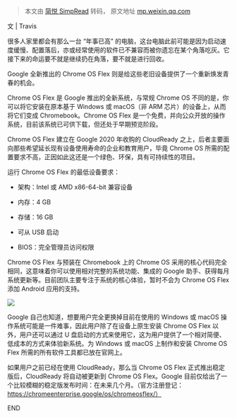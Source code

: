 > 本文由 [简悦 SimpRead](http://ksria.com/simpread/) 转码， 原文地址 [mp.weixin.qq.com](https://mp.weixin.qq.com/s?__biz=MjM5NTY1MjY0MQ==&mid=2650840065&idx=3&sn=1aa1e513b55d284f496b2d817b374ae2&chksm=bd01094f8a768059e11491b718df8642b4a8c5032531d5c2c9c34d00bb17a619166370118cc6&mpshare=1&scene=1&srcid=0220emkLYNVJqgkCbcgP8LTj&sharer_sharetime=1645350703998&sharer_shareid=7fece245937ac96f04f0fb8e1311fff1#rd)

文 | Travis  

很多人家里都会有那么一台 “年事已高” 的电脑，这台电脑此前可能是因为启动速度缓慢、配置落后，亦或经常使用的软件已不兼容而被你遗忘在某个角落吃灰。它接下来的命运要不就是继续扔在角落，要不就是进行回收。  

Google 全新推出的 Chrome OS Flex 则是给这些老旧设备提供了一个重新焕发青春的机会。

Chrome OS Flex 是 Google 推出的全新系统，与常规 Chrome OS 不同的是，你可以将它安装在原本基于 Windows 或 macOS（非 ARM 芯片）的设备上，从而将它们变成 Chromebook。Chrome OS Flex 是一个免费，并向公众开放的操作系统，目前该系统已可供下载，但还处于早期预览阶段。

Chrome OS Flex 建立在 Google 2020 年收购的 CloudReady 之上，后者主要面向那些希望延长现有设备使用寿命的企业和教育用户，毕竟 Chrome OS 所需的配置要求不高，正因如此这还是一个绿色、环保，具有可持续性的项目。

运行 Chrome OS Flex 的最低设备要求：

*   架构：Intel 或 AMD x86-64-bit 兼容设备
    
*   内存：4 GB
    
*   存储：16 GB
    
*   可从 USB 启动
    
*   BIOS：完全管理员访问权限
    

Chrome OS Flex 与预装在 Chromebook 上的 Chrome OS 采用的核心代码完全相同，这意味着你可以使用相对完整的系统功能、集成的 Google 助手、获得每月系统更新等。目前团队主要专注于系统的核心体验，暂时不会为 Chrome OS Flex 添加 Android 应用的支持。

![](https://mmbiz.qpic.cn/mmbiz_png/dkwuWwLoRK8xQ0gcTfHhibQAYdfj8icnQ7SibiaOTKC2ARMQEFkiaVpCchIkT3AK42H5xaVHI6lHFhaFYdCCuebYVMQ/640?wx_fmt=png)

Google 自己也知道，想要用户完全更换掉目前在使用的 Windows 或 macOS 操作系统可能是一件难事，因此用户除了在设备上原生安装 Chrome OS Flex 以外，用户还可以通过 U 盘启动的方式来使用它，这为用户提供了一个相对简便、低成本的方式来体验新系统。为 Windows 或 macOS 上制作和安装 Chrome OS Flex 所需的所有软件工具都已放在官网上。

如果用户之前已经在使用 CloudReady，那么当 Chrome OS Flex 正式推出稳定版后，CloudReady 将自动被更新到 Chrome OS Flex。Google 目前仅给出了一个比较模糊的稳定版发布时间：在未来几个月。（官方注册登记：https://chromeenterprise.google/os/chromeosflex/）

END